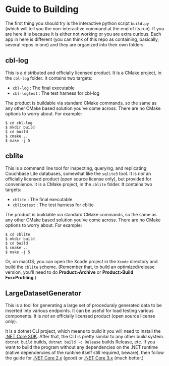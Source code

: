# Guide to Building

The first thing you should try is the interactive python script `build.py` (which will tell you the non-interactive command at the end of its run).  If you are here it is because it is either not working or you are extra curious.  Each app in here is different (you can think of this repo as containing, basically, several repos in one) and they are organized into their own folders.

## cbl-log

This is a distributed and officially licensed product.  It is a CMake project, in the `cbl-log` folder.  It contains two targets:

- `cbl-log` : The final executable
- `cbl-logtest` : The test harness for cbl-log

The product is buildable via standard CMake commands, so the same as any other CMake based solution you've come across.  There are no CMake options to worry about. For example:

    $ cd cbl-log
    $ mkdir build
    $ cd build
    $ cmake ..
    $ make -j 5

## cblite

This is a command line tool for inspecting, querying, and replicating Couchbase Lite databases, somewhat like the `sqlite3` tool.  It is *not* an officially licensed product (open source license only), but provided for convenience.  It is a CMake project, in the `cblite` folder.  It contains two targets:

- `cblite` : The final executable
- `cblitetest` : The test harness for cblite

The product is buildable via standard CMake commands, so the same as any other CMake based solution you've come across.  There are no CMake options to worry about. For example:

    $ cd cblite
    $ mkdir build
    $ cd build
    $ cmake ..
    $ make -j 5

Or, on macOS, you can open the Xcode project in the `Xcode` directory and build the `cblite` scheme. (Remember that, to build an optimized/release version, you'll need to do **Product>Archive** or **Product>Build For>Profiling**.)

## LargeDatasetGenerator

This is a tool for generating a large set of proceduraly generated data to be inserted into various endpoints.  It can be useful for load testing various components.  It is *not* an officially licensed product (open source license only).  

It is a dotnet CLI project, which means to build it you will need to install the [.NET Core SDK](https://dotnet.microsoft.com/download).  After that, the CLI is pretty similar to any other build system.  `dotnet build` builds, `dotnet build -c Release` builds Release, etc.  If you want to build the program without any dependencies on the .NET runtime (native dependencies of the runtime itself still required, beware), then follow the guide for [.NET Core 2.x](https://dotnetthoughts.net/how-to-create-a-self-contained-dotnet-core-application/) (good) or [.NET Core 3.x](https://gunnarpeipman.com/dotnet-core-self-contained-executable/) (much better.)
